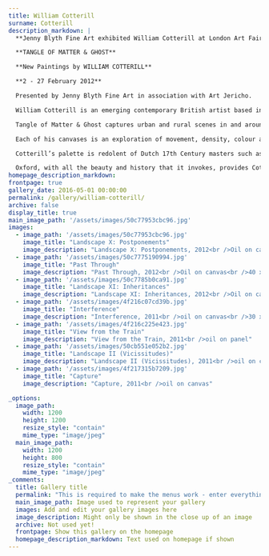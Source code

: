 ```yaml
---
title: William Cotterill
surname: Cotterill
description_markdown: |
  **Jenny Blyth Fine Art exhibited William Cotterill at London Art Fair 16 - 22 January 2013**

  **TANGLE OF MATTER & GHOST**

  **New Paintings by WILLIAM COTTERILL**

  **2 - 27 February 2012**

  Presented by Jenny Blyth Fine Art in association with Art Jericho.

  William Cotterill is an emerging contemporary British artist based in Oxford. Aged 27, Cotterill graduated from Central Saint Martins, University Of The Arts London in 2006\.

  Tangle of Matter & Ghost captures urban and rural scenes in and around the City of Oxford. A far cry from the more familiar dreaming spires, Cotterill is engaged with the quieter, overlooked corners of Oxford from the Carmelite monastery at Boars Hill to warehousing that fronts the Oxford canal. Panning over rooftops or exploring the ‘under belly’ of buildings, Cotterill is engaged with the process of painting as much as his subject. Although his work is largely figurative, he is drawn towards abstraction, as evidenced by the diversity of the forty paintings in this exhibition.

  Each of his canvases is an exploration of movement, density, colour and texture. Overall, his work has a ghostly, ambivalent sensibility imparted through abstraction and impasto where the subject is not always clearly discernible. Surfaces are built up over long periods of time. In classical tradition his preparation and use of materials includes lead white, marble dust, chalk, egg, flour, and glazes of transparent oil layered onto canvas or board that has been sanded and sized in rabbit skin glue.

  Cotterill’s palette is redolent of Dutch 17th Century masters such as Rembrandt, and yet he delights in leaden whites and blues to enhance a myriad of rich browns and blacks creating his very own contemporary ‘old masters’.ClearlyCotterill’s muses include contemporary British giants such as Auerbach and Kossoff. There are flavours of Kiefer, and whispers of Tapies as Cotterill gets to grips with abstraction.

  Oxford, with all the beauty and history that it invokes, provides Cotterill with the perfect foil for his painting. Although the ‘dreaming spires’ are but a backcloth for an almost Dickensian representation of urbanity, his compositions recapture the spirit of times remembered and they impart a moody timelessness.
homepage_description_markdown: 
frontpage: true
gallery_date: 2016-05-01 00:00:00
permalink: /gallery/william-cotterill/
archive: false
display_title: true
main_image_path: '/assets/images/50c77953cbc96.jpg'
images:
  - image_path: '/assets/images/50c77953cbc96.jpg'
    image_title: "Landscape X: Postponements"
    image_description: "Landscape X: Postponements, 2012<br />Oil on canvas<br />50 x 60 cm"
  - image_path: '/assets/images/50c7775190994.jpg'
    image_title: "Past Through"
    image_description: "Past Through, 2012<br />Oil on canvas<br />40 x 50 cm"
  - image_path: '/assets/images/50c7785b0ca91.jpg'
    image_title: "Landscape XI: Inheritances"
    image_description: "Landscape XI: Inheritances, 2012<br />Oil on canvas<br />50 x 60 cm"
  - image_path: '/assets/images/4f216c07cd39b.jpg'
    image_title: "Interference"
    image_description: "Interference, 2011<br />oil on canvas<br />30 x 40 cm"
  - image_path: '/assets/images/4f216c225e423.jpg'
    image_title: "View from the Train"
    image_description: "View from the Train, 2011<br />oil on panel"
  - image_path: '/assets/images/50cb551e052b2.jpg'
    image_title: "Landscape II (Vicissitudes)"
    image_description: "Landscape II (Vicissitudes), 2011<br />oil on canvas<br />41 x 51 cm"
  - image_path: '/assets/images/4f217315b7209.jpg'
    image_title: "Capture"
    image_description: "Capture, 2011<br />oil on canvas"

_options:
  image_path:
    width: 1200
    height: 1200
    resize_style: "contain"
    mime_type: "image/jpeg"
  main_image_path:
    width: 1200
    height: 800
    resize_style: "contain"
    mime_type: "image/jpeg"
_comments:
  title: Gallery title
  permalink: "This is required to make the menus work - enter everything in lower case, no digits, no spaces in this format /gallery/my-new-gallery/"
  main_image_path: Image used to represent your gallery
  images: Add and edit your gallery images here
  image_description: Might only be shown in the close up of an image
  archive: Not used yet!
  frontpage: Show this gallery on the homepage
  homepage_description_markdown: Text used on homepage if shown
---
```

